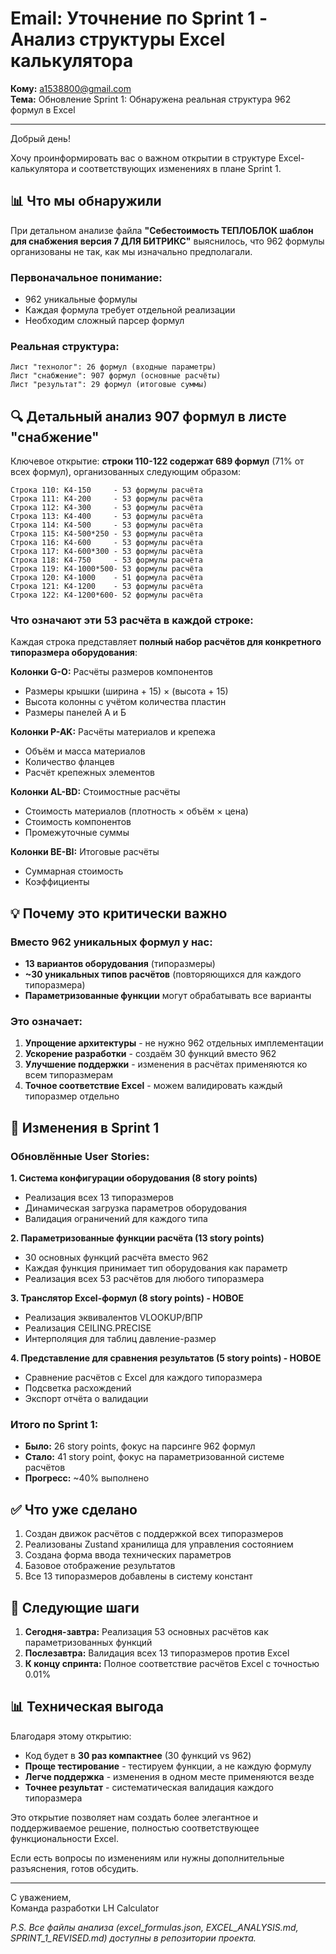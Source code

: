 # Email: Уточнение по Sprint 1 - Анализ структуры Excel калькулятора

**Кому:** a1538800@gmail.com  
**Тема:** Обновление Sprint 1: Обнаружена реальная структура 962 формул в Excel

---

Добрый день!

Хочу проинформировать вас о важном открытии в структуре Excel-калькулятора и соответствующих изменениях в плане Sprint 1.

## 📊 Что мы обнаружили

При детальном анализе файла **"Себестоимость ТЕПЛОБЛОК шаблон для снабжения версия 7 ДЛЯ БИТРИКС"** выяснилось, что 962 формулы организованы не так, как мы изначально предполагали.

### Первоначальное понимание:
- 962 уникальные формулы
- Каждая формула требует отдельной реализации
- Необходим сложный парсер формул

### Реальная структура:
```
Лист "технолог": 26 формул (входные параметры)
Лист "снабжение": 907 формул (основные расчёты)
Лист "результат": 29 формул (итоговые суммы)
```

## 🔍 Детальный анализ 907 формул в листе "снабжение"

Ключевое открытие: **строки 110-122 содержат 689 формул** (71% от всех формул), организованных следующим образом:

```
Строка 110: К4-150     - 53 формулы расчёта
Строка 111: К4-200     - 53 формулы расчёта
Строка 112: К4-300     - 53 формулы расчёта
Строка 113: К4-400     - 53 формулы расчёта
Строка 114: К4-500     - 53 формулы расчёта
Строка 115: К4-500*250 - 53 формулы расчёта
Строка 116: К4-600     - 53 формулы расчёта
Строка 117: К4-600*300 - 53 формулы расчёта
Строка 118: К4-750     - 53 формулы расчёта
Строка 119: К4-1000*500- 53 формулы расчёта
Строка 120: К4-1000    - 51 формула расчёта
Строка 121: К4-1200    - 53 формулы расчёта
Строка 122: К4-1200*600- 52 формулы расчёта
```

### Что означают эти 53 расчёта в каждой строке:

Каждая строка представляет **полный набор расчётов для конкретного типоразмера оборудования**:

**Колонки G-O:** Расчёты размеров компонентов
- Размеры крышки (ширина + 15) × (высота + 15)
- Высота колонны с учётом количества пластин
- Размеры панелей А и Б

**Колонки P-AK:** Расчёты материалов и крепежа
- Объём и масса материалов
- Количество фланцев
- Расчёт крепежных элементов

**Колонки AL-BD:** Стоимостные расчёты
- Стоимость материалов (плотность × объём × цена)
- Стоимость компонентов
- Промежуточные суммы

**Колонки BE-BI:** Итоговые расчёты
- Суммарная стоимость
- Коэффициенты

## 💡 Почему это критически важно

### Вместо 962 уникальных формул у нас:
- **13 вариантов оборудования** (типоразмеры)
- **~30 уникальных типов расчётов** (повторяющихся для каждого типоразмера)
- **Параметризованные функции** могут обрабатывать все варианты

### Это означает:
1. **Упрощение архитектуры** - не нужно 962 отдельных имплементации
2. **Ускорение разработки** - создаём 30 функций вместо 962
3. **Улучшение поддержки** - изменения в расчётах применяются ко всем типоразмерам
4. **Точное соответствие Excel** - можем валидировать каждый типоразмер отдельно

## 📝 Изменения в Sprint 1

### Обновлённые User Stories:

**1. Система конфигурации оборудования (8 story points)**
- Реализация всех 13 типоразмеров
- Динамическая загрузка параметров оборудования
- Валидация ограничений для каждого типа

**2. Параметризованные функции расчёта (13 story points)**
- 30 основных функций расчёта вместо 962
- Каждая функция принимает тип оборудования как параметр
- Реализация всех 53 расчётов для любого типоразмера

**3. Транслятор Excel-формул (8 story points) - НОВОЕ**
- Реализация эквивалентов VLOOKUP/ВПР
- Реализация CEILING.PRECISE
- Интерполяция для таблиц давление-размер

**4. Представление для сравнения результатов (5 story points) - НОВОЕ**
- Сравнение расчётов с Excel для каждого типоразмера
- Подсветка расхождений
- Экспорт отчёта о валидации

### Итого по Sprint 1:
- **Было:** 26 story points, фокус на парсинге 962 формул
- **Стало:** 41 story point, фокус на параметризованной системе расчётов
- **Прогресс:** ~40% выполнено

## ✅ Что уже сделано

1. Создан движок расчётов с поддержкой всех типоразмеров
2. Реализованы Zustand хранилища для управления состоянием
3. Создана форма ввода технических параметров
4. Базовое отображение результатов
5. Все 13 типоразмеров добавлены в систему констант

## 🎯 Следующие шаги

1. **Сегодня-завтра:** Реализация 53 основных расчётов как параметризованных функций
2. **Послезавтра:** Валидация всех 13 типоразмеров против Excel
3. **К концу спринта:** Полное соответствие расчётов Excel с точностью 0.01%

## 📊 Техническая выгода

Благодаря этому открытию:
- Код будет в **30 раз компактнее** (30 функций vs 962)
- **Проще тестирование** - тестируем функции, а не каждую формулу
- **Легче поддержка** - изменения в одном месте применяются везде
- **Точнее результат** - систематическая валидация каждого типоразмера

Это открытие позволяет нам создать более элегантное и поддерживаемое решение, полностью соответствующее функциональности Excel.

Если есть вопросы по изменениям или нужны дополнительные разъяснения, готов обсудить.

---

С уважением,  
Команда разработки LH Calculator

*P.S. Все файлы анализа (excel_formulas.json, EXCEL_ANALYSIS.md, SPRINT_1_REVISED.md) доступны в репозитории проекта.*